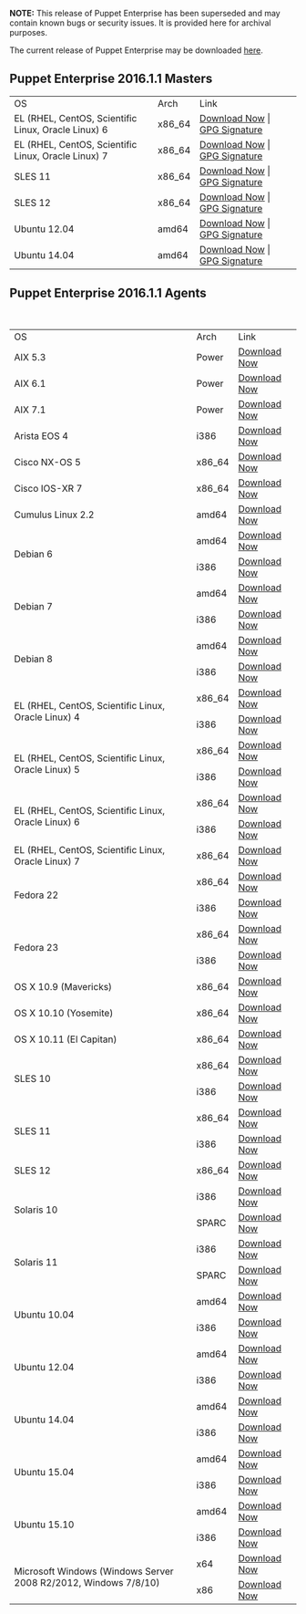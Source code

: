 <p><b>NOTE:</b> This release of Puppet Enterprise has been superseded and may contain known bugs or security issues. It is provided here for archival purposes.
</p><p>The current release of Puppet Enterprise may be downloaded <a href="/Readme.md">here</a>.

</p><h2 id="pe_201611">Puppet Enterprise 2016.1.1 Masters</h2>
<table>
<tbody>
<tr>
<td>OS</td>
<td>Arch</td>
<td>Link</td>
</tr>


<tr>
<td>EL (RHEL, CentOS, Scientific Linux, Oracle Linux) 6</td>
<td>x86_64</td>
<td><a href="https://pm.puppetlabs.com/puppet-enterprise/2016.1.1/puppet-enterprise-2016.1.1-el-6-x86_64.tar.gz">Download Now</a> | <a href="https://pm.puppetlabs.com/puppet-enterprise/2016.1.1/puppet-enterprise-2016.1.1-el-6-x86_64.tar.gz.asc">GPG Signature</a></td>
</tr>

<tr>
<td>EL (RHEL, CentOS, Scientific Linux, Oracle Linux) 7</td>
<td>x86_64</td>
<td><a href="https://pm.puppetlabs.com/puppet-enterprise/2016.1.1/puppet-enterprise-2016.1.1-el-7-x86_64.tar.gz">Download Now</a> | <a href="https://pm.puppetlabs.com/puppet-enterprise/2016.1.1/puppet-enterprise-2016.1.1-el-7-x86_64.tar.gz.asc">GPG Signature</a></td>
</tr>

<tr>
<td>SLES 11</td>
<td>x86_64</td>
<td><a href="https://pm.puppetlabs.com/puppet-enterprise/2016.1.1/puppet-enterprise-2016.1.1-sles-11-x86_64.tar.gz">Download Now</a> | <a href="https://pm.puppetlabs.com/puppet-enterprise/2016.1.1/puppet-enterprise-2016.1.1-sles-11-x86_64.tar.gz.asc">GPG Signature</a></td>
</tr>

<tr>
<td>SLES 12</td>
<td>x86_64</td>
<td><a href="https://pm.puppetlabs.com/puppet-enterprise/2016.1.1/puppet-enterprise-2016.1.1-sles-12-x86_64.tar.gz">Download Now</a> | <a href="https://pm.puppetlabs.com/puppet-enterprise/2016.1.1/puppet-enterprise-2016.1.1-sles-12-x86_64.tar.gz.asc">GPG Signature</a></td>
</tr>

<tr>
<td>Ubuntu 12.04</td>
<td>amd64</td>
<td><a href="https://pm.puppetlabs.com/puppet-enterprise/2016.1.1/puppet-enterprise-2016.1.1-ubuntu-12.04-amd64.tar.gz">Download Now</a> | <a href="https://pm.puppetlabs.com/puppet-enterprise/2016.1.1/puppet-enterprise-2016.1.1-ubuntu-12.04-amd64.tar.gz.asc">GPG Signature</a></td>
</tr>

<tr>
<td>Ubuntu 14.04</td>
<td>amd64</td>
<td><a href="https://pm.puppetlabs.com/puppet-enterprise/2016.1.1/puppet-enterprise-2016.1.1-ubuntu-14.04-amd64.tar.gz">Download Now</a> | <a href="https://pm.puppetlabs.com/puppet-enterprise/2016.1.1/puppet-enterprise-2016.1.1-ubuntu-14.04-amd64.tar.gz.asc">GPG Signature</a></td>
</tr>
</tbody>
</table>

<h2 id="pe_a_201521">Puppet Enterprise 2016.1.1 Agents</h2>
&#xA0;
<table>
<tbody>
<tr>
<td>OS</td>
<td>Arch</td>
<td>Link</td>
</tr>

<tr><td>AIX 5.3</td>
<td>Power</td>
<td><a href="http://pm.puppetlabs.com/puppet-agent/2016.1.1/1.4.1/repos/aix/5.3/PC1/ppc/puppet-agent-1.4.1-1.aix5.3.ppc.rpm">Download Now</a></td>
</tr>

<tr>
<td>AIX 6.1</td>
<td>Power</td>
<td><a href="http://pm.puppetlabs.com/puppet-agent/2016.1.1/1.4.1/repos/aix/6.1/PC1/ppc/puppet-agent-1.4.1-1.aix6.1.ppc.rpm">Download Now</a></td>
</tr>

<tr>
<td>AIX 7.1</td>
<td>Power</td>
<td><a href="http://pm.puppetlabs.com/puppet-agent/2016.1.1/1.4.1/repos/aix/7.1/PC1/ppc/puppet-agent-1.4.1-1.aix7.1.ppc.rpm">Download Now</a></td>
</tr>

<tr>
<td>Arista EOS 4</td>
<td>i386</td>
<td><a href="http://pm.puppetlabs.com/puppet-agent/2016.1.1/1.4.1/repos/eos/4/PC1/i386/puppet-agent-1.4.1-1.eos4.i386.swix">Download Now</a></td>
</tr>

<tr>
<td>Cisco NX-OS 5</td>
<td>x86_64</td>
<td><a href="http://pm.puppetlabs.com/puppet-agent/2016.1.1/1.4.1/repos/cisco-wrlinux/5/PC1/x86_64/puppet-agent-1.4.1-1.cisco_wrlinux5.x86_64.rpm">Download Now</a></td>
</tr>

<tr>
<td>Cisco IOS-XR 7</td>
<td>x86_64</td>
<td><a href="http://pm.puppetlabs.com/puppet-agent/2016.1.1/1.4.1/repos/cisco-wrlinux/7/PC1/x86_64/puppet-agent-1.4.1-1.cisco_wrlinux7.x86_64.rpm">Download Now</a></td>
</tr>

<tr>
<td>Cumulus Linux 2.2</td>
<td>amd64</td>
<td><a href="http://pm.puppetlabs.com/puppet-agent/2016.1.1/1.4.1/repos/deb/cumulus/PC1/puppet-agent_1.4.1-1cumulus_amd64.deb">Download Now</a></td>
</tr>


<tr>
<td rowspan="2">Debian 6</td>
<td>amd64</td>
<td><a href="http://pm.puppetlabs.com/puppet-agent/2016.1.1/1.4.1/repos/deb/squeeze/PC1/puppet-agent_1.4.1-1squeeze_amd64.deb">Download Now</a></td>
</tr>
<tr>
<td>i386</td>
<td><a href="http://pm.puppetlabs.com/puppet-agent/2016.1.1/1.4.1/repos/deb/squeeze/PC1/puppet-agent_1.4.1-1squeeze_i386.deb">Download Now</a></td>
</tr>

<tr>
<td rowspan="2">Debian 7</td>
<td>amd64</td>
<td><a href="http://pm.puppetlabs.com/puppet-agent/2016.1.1/1.4.1/repos/deb/wheezy/PC1/puppet-agent_1.4.1-1wheezy_amd64.deb">Download Now</a></td>
</tr>
<tr>
<td>i386</td>
<td><a href="http://pm.puppetlabs.com/puppet-agent/2016.1.1/1.4.1/repos/deb/wheezy/PC1/puppet-agent_1.4.1-1wheezy_i386.deb">Download Now</a></td>
</tr>

<tr>
<td rowspan="2">Debian 8</td>
<td>amd64</td>
<td><a href="http://pm.puppetlabs.com/puppet-agent/2016.1.1/1.4.1/repos/deb/jessie/PC1/puppet-agent_1.4.1-1jessie_amd64.deb">Download Now</a></td>
</tr>
<tr>
<td>i386</td>
<td><a href="http://pm.puppetlabs.com/puppet-agent/2016.1.1/1.4.1/repos/deb/jessie/PC1/puppet-agent_1.4.1-1jessie_i386.deb">Download Now</a></td>
</tr>

<tr>
<td rowspan="2">EL (RHEL, CentOS, Scientific Linux, Oracle Linux) 4</td>
<td>x86_64</td>
<td><a href="http://pm.puppetlabs.com/puppet-agent/2016.1.1/1.4.1/repos/el/4/PC1/x86_64/puppet-agent-1.4.1-1.el4.x86_64.rpm">Download Now</a></td>
</tr>
<tr>
<td>i386</td>
<td><a href="http://pm.puppetlabs.com/puppet-agent/2016.1.1/1.4.1/repos/el/4/PC1/i386/puppet-agent-1.4.1-1.el4.i386.rpm">Download Now</a></td>
</tr>

<tr>
<td rowspan="2">EL (RHEL, CentOS, Scientific Linux, Oracle Linux) 5</td>
<td>x86_64</td>
<td><a href="http://pm.puppetlabs.com/puppet-agent/2016.1.1/1.4.1/repos/el/5/PC1/x86_64/puppet-agent-1.4.1-1.el5.x86_64.rpm">Download Now</a></td>
</tr>
<tr>
<td>i386</td>
<td><a href="http://pm.puppetlabs.com/puppet-agent/2016.1.1/1.4.1/repos/el/5/PC1/i386/puppet-agent-1.4.1-1.el5.i386.rpm">Download Now</a></td>
</tr>

<tr>
<td rowspan="2">EL (RHEL, CentOS, Scientific Linux, Oracle Linux) 6</td>
<td>x86_64</td>
<td><a href="http://pm.puppetlabs.com/puppet-agent/2016.1.1/1.4.1/repos/el/6/PC1/x86_64/puppet-agent-1.4.1-1.el6.x86_64.rpm">Download Now</a></td>
</tr>
<tr>
<td>i386</td>
<td><a href="http://pm.puppetlabs.com/puppet-agent/2016.1.1/1.4.1/repos/el/6/PC1/i386/puppet-agent-1.4.1-1.el6.i386.rpm">Download Now</a></td>
</tr>

<tr>
<td>EL (RHEL, CentOS, Scientific Linux, Oracle Linux) 7</td>
<td>x86_64</td>
<td><a href="http://pm.puppetlabs.com/puppet-agent/2016.1.1/1.4.1/repos/el/7/PC1/x86_64/puppet-agent-1.4.1-1.el7.x86_64.rpm">Download Now</a></td>
</tr>

<tr>
<td rowspan="2">Fedora 22</td>
<td>x86_64</td>
<td><a href="http://pm.puppetlabs.com/puppet-agent/2016.1.1/1.4.1/repos/fedora/f22/PC1/x86_64/puppet-agent-1.4.1-1.fedoraf22.x86_64.rpm">Download Now</a></td>
</tr>
<tr>
<td>i386</td>
<td><a href="http://pm.puppetlabs.com/puppet-agent/2016.1.1/1.4.1/repos/fedora/f22/PC1/i386/puppet-agent-1.4.1-1.fedoraf22.i386.rpm">Download Now</a></td>
</tr>

<tr>
<td rowspan="2">Fedora 23</td>
<td>x86_64</td>
<td><a href="http://pm.puppetlabs.com/puppet-agent/2016.1.1/1.4.1/repos/fedora/f23/PC1/x86_64/puppet-agent-1.4.1-1.fedoraf23.x86_64.rpm">Download Now</a></td>
</tr>
<tr>
<td>i386</td>
<td><a href="http://pm.puppetlabs.com/puppet-agent/2016.1.1/1.4.1/repos/fedora/f23/PC1/i386/puppet-agent-1.4.1-1.fedoraf23.i386.rpm">Download Now</a></td>
</tr>

<tr>
<td>OS X 10.9 (Mavericks)</td>
<td>x86_64</td>
<td><a href="http://pm.puppetlabs.com/puppet-agent/2016.1.1/1.4.1/repos/apple/10.9/PC1/x86_64/puppet-agent-1.4.1-1.osx10.9.dmg">Download Now</a></td>
</tr>

<tr>
<td>OS X 10.10 (Yosemite)</td>
<td>x86_64</td>
<td><a href="http://pm.puppetlabs.com/puppet-agent/2016.1.1/1.4.1/repos/apple/10.10/PC1/x86_64/puppet-agent-1.4.1-1.osx10.10.dmg">Download Now</a></td>
</tr>

<tr>
<td>OS X 10.11 (El Capitan)</td>
<td>x86_64</td>
<td><a href="http://pm.puppetlabs.com/puppet-agent/2016.1.1/1.4.1/repos/apple/10.11/PC1/x86_64/puppet-agent-1.4.1-1.osx10.11.dmg">Download Now</a></td>
</tr>

<tr>
<td rowspan="2">SLES 10</td>
<td>x86_64</td>
<td><a href="http://pm.puppetlabs.com/puppet-agent/2016.1.1/1.4.1/repos/sles/10/PC1/x86_64/puppet-agent-1.4.1-1.sles10.x86_64.rpm">Download Now</a></td>
</tr>
<tr>
<td>i386</td>
<td><a href="http://pm.puppetlabs.com/puppet-agent/2016.1.1/1.4.1/repos/sles/10/PC1/i386/puppet-agent-1.4.1-1.sles10.i386.rpm">Download Now</a></td>
</tr>

<tr>
<td rowspan="2">SLES 11</td>
<td>x86_64</td>
<td><a href="http://pm.puppetlabs.com/puppet-agent/2016.1.1/1.4.1/repos/sles/11/PC1/x86_64/puppet-agent-1.4.1-1.sles11.x86_64.rpm">Download Now</a></td>
</tr>
<tr>
<td>i386</td>
<td><a href="http://pm.puppetlabs.com/puppet-agent/2016.1.1/1.4.1/repos/sles/11/PC1/i386/puppet-agent-1.4.1-1.sles11.i386.rpm">Download Now</a></td>
</tr>

<tr>
<td>SLES 12</td>
<td>x86_64</td>
<td><a href="http://pm.puppetlabs.com/puppet-agent/2016.1.1/1.4.1/repos/sles/12/PC1/x86_64/puppet-agent-1.4.1-1.sles12.x86_64.rpm">Download Now</a></td>
</tr>

<tr>
<td rowspan="2">Solaris 10</td>
<td>i386</td>
<td><a href="http://pm.puppetlabs.com/puppet-agent/2016.1.1/1.4.1/repos/solaris/10/PC1/puppet-agent-1.4.1-1.i386.pkg.gz">Download Now</a></td>
</tr>
<tr>
<td>SPARC</td>
<td><a href="http://pm.puppetlabs.com/puppet-agent/2016.1.1/1.4.1/repos/solaris/10/PC1/puppet-agent-1.4.1-1.sparc.pkg.gz">Download Now</a></td>
</tr>

<tr>
<td rowspan="2">Solaris 11</td>
<td>i386</td>
<td><a href="http://pm.puppetlabs.com/puppet-agent/2016.1.1/1.4.1/repos/solaris/11/PC1/puppet-agent@1.4.1,5.11-1.i386.p5p">Download Now</a></td>
</tr>
<tr>
<td>SPARC</td>
<td><a href="http://pm.puppetlabs.com/puppet-agent/2016.1.1/1.4.1/repos/solaris/11/PC1/puppet-agent@1.4.1,5.11-1.sparc.p5p">Download Now</a></td>
</tr>

<tr>
<td rowspan="2">Ubuntu 10.04</td>
<td>amd64</td>
<td><a href="http://pm.puppetlabs.com/puppet-agent/2016.1.1/1.4.1/repos/deb/lucid/PC1/puppet-agent_1.4.1-1lucid_amd64.deb">Download Now</a></td>
</tr>
<tr>
<td>i386</td>
<td><a href="http://pm.puppetlabs.com/puppet-agent/2016.1.1/1.4.1/repos/deb/lucid/PC1/puppet-agent_1.4.1-1lucid_i386.deb">Download Now</a></td>
</tr>

<tr>
<td rowspan="2">Ubuntu 12.04</td>
<td>amd64</td>
<td><a href="http://pm.puppetlabs.com/puppet-agent/2016.1.1/1.4.1/repos/deb/precise/PC1/puppet-agent_1.4.1-1precise_amd64.deb">Download Now</a></td>
</tr>
<tr>
<td>i386</td>
<td><a href="http://pm.puppetlabs.com/puppet-agent/2016.1.1/1.4.1/repos/deb/precise/PC1/puppet-agent_1.4.1-1precise_i386.deb">Download Now</a></td>
</tr>

<tr>
<td rowspan="2">Ubuntu 14.04</td>
<td>amd64</td>
<td><a href="http://pm.puppetlabs.com/puppet-agent/2016.1.1/1.4.1/repos/deb/trusty/PC1/puppet-agent_1.4.1-1trusty_amd64.deb">Download Now</a></td>
</tr>
<tr>
<td>i386</td>
<td><a href="http://pm.puppetlabs.com/puppet-agent/2016.1.1/1.4.1/repos/deb/trusty/PC1/puppet-agent_1.4.1-1trusty_i386.deb">Download Now</a></td>
</tr>

<tr>
<td rowspan="2">Ubuntu 15.04</td>
<td>amd64</td>
<td><a href="http://pm.puppetlabs.com/puppet-agent/2016.1.1/1.4.1/repos/deb/vivid/PC1/puppet-agent_1.4.1-1vivid_amd64.deb">Download Now</a></td>
</tr>
<tr>
<td>i386</td>
<td><a href="http://pm.puppetlabs.com/puppet-agent/2016.1.1/1.4.1/repos/deb/vivid/PC1/puppet-agent_1.4.1-1vivid_i386.deb">Download Now</a></td>
</tr>

<tr>
<td rowspan="2">Ubuntu 15.10</td>
<td>amd64</td>
<td><a href="http://pm.puppetlabs.com/puppet-agent/2016.1.1/1.4.1/repos/deb/wily/PC1/puppet-agent_1.4.1-1wily_amd64.deb">Download Now</a></td>
</tr>
<tr>
<td>i386</td>
<td><a href="http://pm.puppetlabs.com/puppet-agent/2016.1.1/1.4.1/repos/deb/wily/PC1/puppet-agent_1.4.1-1wily_i386.deb">Download Now</a></td>
</tr>

<tr>
<td rowspan="2">Microsoft Windows (Windows Server 2008 R2/2012, Windows 7/8/10)</td>
<td>x64</td>
<td><a href="http://pm.puppetlabs.com/puppet-agent/2016.1.1/1.4.1/repos/windows/puppet-agent-1.4.1-x64.msi">Download Now</a></td>
</tr>
<tr>
<td>x86</td>
<td><a href="http://pm.puppetlabs.com/puppet-agent/2016.1.1/1.4.1/repos/windows/puppet-agent-1.4.1-x86.msi">Download Now</a></td>
</tr>

</tbody>
</table>
